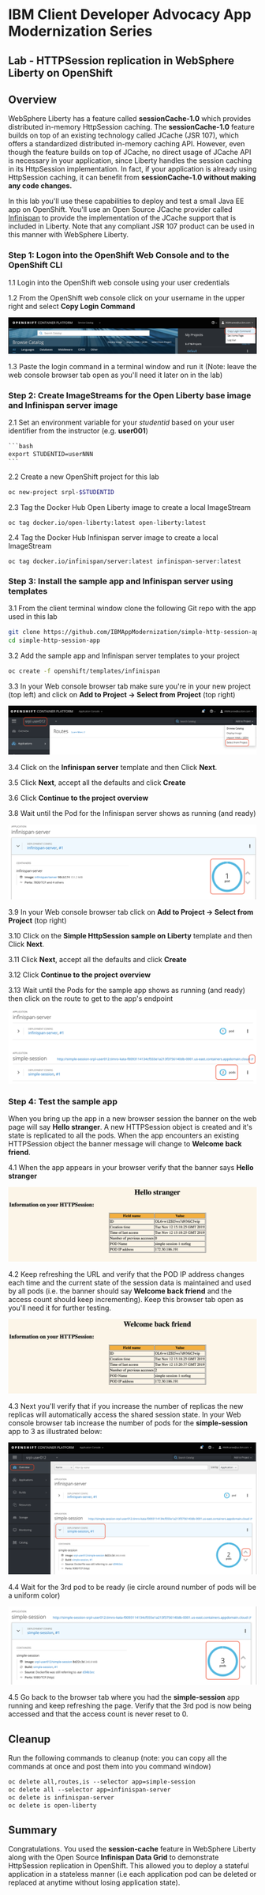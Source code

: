 # IBM Client Developer Advocacy App Modernization Series

## Lab - HTTPSession replication in WebSphere Liberty on OpenShift

## Overview

WebSphere Liberty has a feature called **sessionCache-1.0** which provides distributed in-memory HttpSession caching. The **sessionCache-1.0** feature builds on top of an existing technology called JCache (JSR 107), which offers a standardized distributed in-memory caching API. However, even though the feature builds on top of JCache, no direct usage of JCache API is necessary in your application, since Liberty handles the session caching in its HttpSession implementation. In fact, if your application is already using HttpSession caching, it can benefit from **sessionCache-1.0 without making any code changes.**

In this lab you'll use these  capabilities  to deploy and test  a small Java EE app on OpenShift. You'll use an Open Source JCache provider called [Infinispan](https://infinispan.org) to provide the implementation of the JCache support that is included in Liberty. Note that any compliant JSR 107 product can be used in this manner with WebSphere Liberty.

### Step 1: Logon into the OpenShift Web Console and to the OpenShift CLI

1.1 Login into the OpenShift web console using  your user credentials

1.2 From the OpenShift web console click on your username in the upper right and select **Copy Login Command**

   ![Copy Login Command](images/ss0.png)

1.3 Paste the login command in a terminal window and run it (Note: leave the web console browser tab open as you'll need it later on in the lab)

### Step 2: Create ImageStreams for the Open Liberty base image and Infinispan server image

2.1 Set an environment variable for your *studentid* based on your user identifier from the instructor (e.g. **user001**)

    ```bash
    export STUDENTID=userNNN
    ```
2.2 Create a new OpenShift project for this lab

   ```bash
   oc new-project srpl-$STUDENTID
   ```

2.3 Tag the Docker Hub Open Liberty  image to create a local ImageStream

   ```
   oc tag docker.io/open-liberty:latest open-liberty:latest
   ```

2.4 Tag the Docker Hub Infinispan server image to create a local ImageStream

   ```
   oc tag docker.io/infinispan/server:latest infinispan-server:latest
   ```

### Step 3: Install the sample  app and Infinispan server using templates  

3.1  From the client terminal window clone the following Git repo with the app used in this lab

   ```bash
   git clone https://github.com/IBMAppModernization/simple-http-session-app.git
   cd simple-http-session-app
   ```

3.2 Add the sample app  and Infinispan server templates to your project

   ```bash
   oc create -f openshift/templates/infinispan
   ```

3.3 In your Web console browser tab make sure you're in your new  project (top left) and click on **Add to Project -> Select from Project** (top right)

   ![View All](images/ss1.png)

3.4 Click on the **Infinispan server** template and then  Click **Next**.

3.5 Click **Next**, accept all the defaults and click **Create**

3.6 Click  **Continue to the project overview**

3.8 Wait until the Pod for the Infinispan server shows as running (and ready)

   ![Launch app](images/ss2.png)

3.9 In your Web console browser tab  click on **Add to Project -> Select from Project** (top right)

3.10 Click on the **Simple HttpSession sample on Liberty** template and then Click **Next**.

3.11 Click **Next**, accept all the defaults and click **Create**

3.12 Click  **Continue to the project overview**

3.13 Wait until the Pods for the sample  app shows as running (and ready) then click on the route to get to the app's endpoint

  ![Wait for app](images/ss3.png)

### Step 4: Test the sample app

When you bring up the app in a new browser session the banner on the web page will say  **Hello stranger**. A new HTTPSession object is created and it's state is replicated to all the pods. When the app encounters an existing HTTPSession object the banner message will change to **Welcome back friend**.  

4.1 When the app appears in your browser verify that the banner says  **Hello stranger**

   ![Running app](images/ss4.png)

4.2 Keep refreshing the URL and verify that the POD IP address changes each time and the current state of the  session data is maintained and used by all pods (i.e. the banner should say **Welcome back friend**  and the access count should keep incrementing). Keep this browser tab open as you'll need it for further testing.

   ![Session state shared](images/ss5.png)

4.3 Next you'll verify that if you increase the number of replicas the new replicas will automatically access the shared session state. In your Web console browser tab increase the number of pods  for the **simple-session** app to 3 as illustrated below:

   ![New pod](images/ss6.png)

4.4 Wait for the 3rd pod to be ready (ie circle around number of pods will be a  uniform  color)

   ![New pod ready](images/ss7.png)

4.5 Go back to the browser tab where you had the **simple-session** app running and keep refreshing the page. Verify that the 3rd pod is now being accessed and that the access count is never reset to 0.

## Cleanup

Run the following commands to cleanup (note: you can copy all the commands at once and post them into you command window)

   ```
   oc delete all,routes,is --selector app=simple-session
   oc delete all --selector app=infinispan-server
   oc delete is infinispan-server
   oc delete is open-liberty
   ```

## Summary
Congratulations. You used the **session-cache** feature in WebSphere Liberty along with the Open Source **Infinispan Data Grid** to demonstrate HttpSession replication in OpenShift. This allowed you to  deploy  a stateful application in a stateless manner (i.e each application pod can be deleted or replaced at anytime without losing application state).
